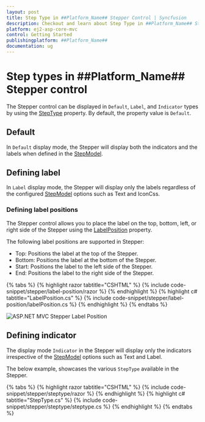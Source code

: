 ```yaml
---
layout: post
title: Step Type in ##Platform_Name## Stepper Control | Syncfusion
description: Checkout and learn about Step Type in ##Platform_Name## Stepper control of Syncfusion Essential JS 2 and more details.
platform: ej2-asp-core-mvc
control: Getting Started
publishingplatform: ##Platform_Name##
documentation: ug
---
```


# Step types in ##Platform_Name## Stepper control

The Stepper control can be displayed in `Default`, `Label`, and `Indicator` types by using the [StepType](https://help.syncfusion.com/cr/aspnetmvc-js2/Syncfusion.EJ2.Navigations.Stepper.html#Syncfusion_EJ2_Navigations_Stepper_StepType) property. By default, the property value is `Default`.

## Default

In `Default` display mode, the Stepper will display both the indicators and the labels when defined in the [StepModel](https://help.syncfusion.com/cr/aspnetmvc-js2/Syncfusion.EJ2.Navigations.Step.html).

## Defining label

In `Label` display mode, the Stepper will display only the labels regardless of the configured [StepModel](https://help.syncfusion.com/cr/aspnetmvc-js2/Syncfusion.EJ2.Navigations.Step.html) options such as Text and IconCss.

### Defining label positions

The Stepper control allows you to place the label on the top, bottom, left, or right side of the Stepper using the [LabelPosition](https://help.syncfusion.com/cr/aspnetmvc-js2/Syncfusion.EJ2.Navigations.Stepper.html#Syncfusion_EJ2_Navigations_Stepper_LabelPosition) property.

The following label positions are supported in Stepper:

* Top: Positions the label at the top of the Stepper.
* Bottom: Positions the label at the bottom of the Stepper.
* Start: Positions the label to the left side of the Stepper.
* End: Positions the label to the right side of the Stepper.

{% tabs %}
{% highlight razor tabtitle="CSHTML" %}
{% include code-snippet/stepper/label-position/razor %}
{% endhighlight %}
{% highlight c# tabtitle="LabelPosition.cs" %}
{% include code-snippet/stepper/label-position/labelPosition.cs %}
{% endhighlight %}
{% endtabs %}

![ASP.NET MVC Stepper Label Position](images/stepper-labelposition.jpg)

## Defining indicator

The display mode `Indicator` in the Stepper will display only the indicators irrespective of the [StepModel](https://help.syncfusion.com/cr/aspnetmvc-js2/Syncfusion.EJ2.Navigations.Step.html) options such as Text and Label.

The below example, showcases the various `StepType` available in the Stepper.

{% tabs %}
{% highlight razor tabtitle="CSHTML" %}
{% include code-snippet/stepper/steptype/razor %}
{% endhighlight %}
{% highlight c# tabtitle="StepType.cs" %}
{% include code-snippet/stepper/steptype/steptype.cs %}
{% endhighlight %}
{% endtabs %}